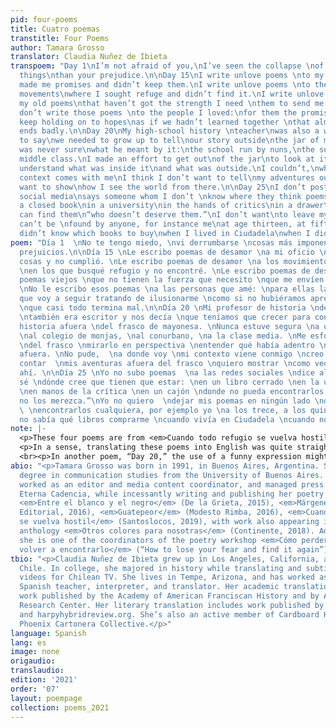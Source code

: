 ```yaml
---
pid: four-poems
title: Cuatro poemas
transtitle: Four Poems
author: Tamara Grosso
translator: Claudia Nuñez de Ibieta
transpoem: "Day 1\nI’m not afraid of you,\nI’ve seen the collapse \nof more impressive
  things\nthan your prejudice.\n\nDay 15\nI write unlove poems \nto my craft\nthat
  made me promises and didn’t keep them.\nI write unlove poems \nto the political
  movements\nwhere I sought refuge and didn’t find it.\nI write unlove poems \nto
  my old poems\nthat haven’t got the strength I need \nthem to send me from the past.\nI
  don’t write those poems \nto the people I loved:\nfor them the promise\nthat I will
  keep holding on to hopes\nas if we hadn’t learned together \nthat almost everything
  ends badly.\n\nDay 20\nMy high-school history \nteacher\nwas also a writer and used
  to say\nwe needed to grow up to tell\nour story outside\nthe jar of mayonnaise.\nI
  was never sure\nwhat he meant by it:\nthe school run by nuns,\nthe suburbs,\nthe
  middle class.\nI made an effort to get out\nof the jar\nto look at it in perspective\nto
  understand what was inside it\nand what was outside.\nI couldn’t,\nwherever I go\nmy
  context comes with me\nI think I don’t want to tell\nmy adventures outside the jar\nI
  want to show\nhow I see the world from there.\n\nDay 25\nI don’t post poems\non
  social media\nsays someone whom I don’t \nknow where they think poems should be:\nin
  a closed book\nin a university\nin the hands of critics\nin a drawer\nwhere no one
  can find them\n“who doesn’t deserve them.”\nI don’t want\nto leave my poems anywhere\nthey
  can’t be \nfound by anyone, for instance me\nat age thirteen, at fifteen\nwhen I
  didn’t know which books to buy\nwhen I lived in Ciudadela\nwhen I didn’t read poetry."
poem: "Día 1  \nNo te tengo miedo, \nvi derrumbarse \ncosas más imponentes \nque tus
  prejuicios.\n\nDía 15 \nLe escribo poemas de desamor \na mi oficio \nque me prometió
  cosas y no cumplió. \nLe escribo poemas de desamor \na los movimientos políticos
  \nen los que busqué refugio y no encontré. \nLe escribo poemas de desamor \na mis
  poemas viejos \nque no tienen la fuerza que necesito \nque me envíen desde el pasado.
  \nNo le escribo esos poemas \na las personas que amé: \npara ellas la promesa \nde
  que voy a seguir tratando de ilusionarme \ncomo si no hubiéramos aprendido juntas
  \nque casi todo termina mal.\n\nDía 20 \nMi profesor de historia \ndel secundario
  \ntambién era escritor y nos decía \nque teníamos que crecer para contar \nnuestra
  historia afuera \ndel frasco de mayonesa. \nNunca estuve segura \na qué se refería:
  \nal colegio de monjas, \nal conurbano, \na la clase media. \nMe esforcé por salir
  \ndel frasco \nmirarlo en perspectiva \nentender qué había adentro \ny qué había
  afuera. \nNo pude,  \na donde voy \nmi contexto viene conmigo \ncreo que no quiero
  contar  \nmis aventuras afuera del frasco \nquiero mostrar \ncomo veo el mundo desde
  ahí. \n\nDía 25 \nYo no subo poemas  \na las redes sociales \ndice alguien que no
  sé \ndónde cree que tienen que estar: \nen un libro cerrado \nen la universidad
  \nen manos de la crítica \nen un cajón \ndonde no pueda encontrarlos nadie \n“que
  no los merezca.”\nYo no quiero  \ndejar mis poemas en ningún lado \ndonde no pueda
  \ \nencontrarlos cualquiera, por ejemplo yo \na los trece, a los quince \ncuando
  no sabía qué libros comprarme \ncuando vivía en Ciudadela \ncuando no leía poesía."
note: |-
  <p>These four poems are from <em>Cuando todo refugio se vuelva hostil</em> (<em>When Every Refuge Turns Hostile</em>), which Grosso published in 2019, and I first heard her read in 2020 during a virtual event featuring pandemic poetry. Just the way she had numbered her days, way before all of us began counting each pandemic day, proved to be an example of her signature style. Examining herself and her social milieu, her verses trace the coming of age and awareness of a young and avid reader and writer for whom words are not just the currency of everyday life, but a practical science. Making observations of tangible moments or psychological ones, Grosso questions emotions, prejudices, old habits — her own and others’. In clever quips, anxiety-inducing moments are brought under control by the power of words.</p>
  <p>In a sense, translating these poems into English was quite straightforward when it came to word choice, for meaning, but striking the same tone as the original is the challenge, the goal. For example, in “Day 15,” “poemas de desamor” becomes “unlove poems;” it seems to be an easy and transparent choice and I’m not unhappy with it at all, but I can’t shake the sense that the word <em>desamor</em> will always sound more dramatic than the word “unlove,” and I can’t change that. More of a puzzle, in the same poem, was the verb <em>ilusionarse</em>, for which the translation becomes a compound of verbs, and offers the chance to try various combinations until the one sounding most lyrical is found.</p>
  <br><p>In another poem, “Day 20,” the use of a funny expression might have posed a puzzle, but since it’s actually not a widely used colloquialism necessitating a determined English equivalent, a literal translation worked well to elicit the same quizzical response it provokes in the original. Suffice it to say, the choice phrase in question, the “mayonnaise jar” from which Grosso decides not to remove herself, serves as the phrase with which she declares where she is writing <em>from</em>. It’s an imaginative metaphor, a form she often employs, along with her wry humor, to surpass or solve the question posed by the poem. In her well-meditated but short answers, her poetry empowers both writer and reader. Her succinct texts, born into a world of strong social media use, are <strong>meant</strong> to be shared widely. The fact that Grosso is adamant that anyone should be able to find her poems — “anyone, for instance me at age thirteen, at fifteen, when I didn’t know which books to buy, when I lived in Ciudadela, when I didn’t read poetry” — has garnered her thousands of enthusiastic Spanish-language readers and followers. It’s the translator’s intention that this generation of English-language readers have the chance to engage as well.</p>
abio: "<p>Tamara Grosso was born in 1991, in Buenos Aires, Argentina. She earned her
  degree in communication studies from the University of Buenos Aires. Grosso has
  worked as an editor and media content coordinator, and managed press for the publisher
  Eterna Cadencia, while incessantly writing and publishing her poetry along the way:
  <em>Entre el blanco y el negro</em> (De la Grieta, 2015), <em>Márgenes</em> (Objeto
  Editorial, 2016), <em>Guatepeor</em> (Modesto Rimba, 2016), <em>Cuando todo refugio
  se vuelva hostil</em> (Santoslocos, 2019), with work also appearing in the poetry
  anthology <em>Otros colores para nosotras</em> (Continente, 2018). Additionally,
  she is one of the coordinators of the poetry workshop <em>Cómo perder el miedo y
  volver a encontrarlo</em> (“How to lose your fear and find it again”). "
tbio: "<p>Claudia Nuñez de Ibieta grew up in Los Angeles, California, and Santiago,
  Chile. In college, she majored in history while translating and subtitling MTV music
  videos for Chilean TV. She lives in Tempe, Arizona, and has worked as a bookseller,
  Spanish teacher, interpreter, and translator. Her academic translation includes
  work published by the Academy of American Franciscan History and by ASU’s Hispanic
  Research Center. Her literary translation includes work published by fiikbooks.org
  and harpyhybridreview.org. She’s also an active member of Cardboard House Press’
  Phoenix Cartonera Collective.</p>"
language: Spanish
lang: es
image: none
origaudio:
translaudio:
edition: '2021'
order: '07'
layout: poempage
collection: poems_2021
---
```


